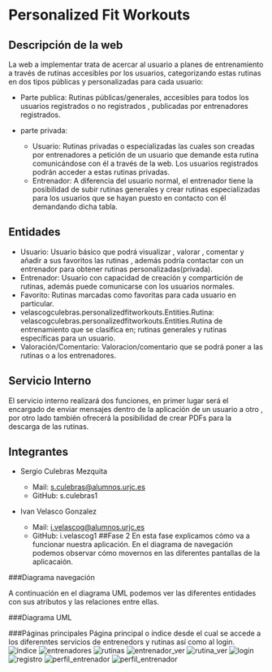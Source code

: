 # Personalized Fit Workouts
## Descripción de la web
La web a implementar trata de acercar al usuario a planes de entrenamiento a través de rutinas accesibles por los usuarios, categorizando estas rutinas en dos tipos públicas y personalizadas para cada usuario:

- Parte publica: Rutinas públicas/generales, accesibles para todos los usuarios registrados o no registrados , publicadas por entrenadores registrados. 

- parte privada: 
    - Usuario: Rutinas privadas o especializadas  las cuales son creadas por entrenadores a petición de un usuario que demande esta rutina comunicándose con él a través de la web. Los usuarios registrados podrán acceder a estas rutinas privadas.
    - Entrenador:  A diferencia del usuario normal, el entrenador tiene la posibilidad de subir rutinas generales y crear rutinas especializadas para los usuarios que se hayan puesto en contacto con él demandando dicha tabla.

## Entidades


- Usuario: Usuario básico que podrá visualizar , valorar , comentar y añadir a sus favoritos las rutinas , además podría contactar con un entrenador para obtener rutinas personalizadas(privada).
- Entrenador: Usuario con capacidad de creación y compartición de rutinas, además puede comunicarse con los usuarios normales.
- Favorito: Rutinas marcadas como favoritas para cada usuario en particular.
- velascogculebras.personalizedfitworkouts.Entities.Rutina: velascogculebras.personalizedfitworkouts.Entities.Rutina de entrenamiento que se clasifica en; rutinas generales y rutinas específicas para un usuario.
- Valoración/Comentario: Valoracion/comentario que se podrá poner a las rutinas o a los entrenadores.

## Servicio Interno
El servicio interno realizará dos funciones, en primer lugar será el encargado de enviar mensajes dentro de la aplicación de un usuario a otro , por otro lado también ofrecerá la posibilidad de crear PDFs para la descarga de las rutinas.
## Integrantes
- Sergio Culebras Mezquita
    - Mail:  s.culebras@alumnos.urjc.es
    - GitHub: s.culebras1

- Ivan Velasco Gonzalez
    - Mail: i.velascog@alumnos.urjc.es
    - GitHub: i.velascog1
##Fase 2
En esta fase explicamos cómo va a funcionar nuestra aplicación. En el diagrama de navegación podemos observar cómo movernos en las diferentes pantallas de la aplicacaión.

###Diagrama navegación

A continuación en el diagrama UML podemos ver las diferentes entidades con sus atributos y las relaciones entre ellas.

###Diagrama UML

###Páginas principales 
Página principal o índice desde el cual se accede a los diferenntes servicios de entrenedors y rutinas así como al login.
![índice](https://github.com/sculebras1/PersonalizedFitWorkouts/tree/master/screenshot/images/index.PNG)
![entrenadores](https://github.com/sculebras1/PersonalizedFitWorkouts/tree/master/screenshot/images/entrenadores.PNG)
![rutinas](https://github.com/sculebras1/PersonalizedFitWorkouts/tree/master/screenshot/images/rutinas.PNG)
![entrenador_ver](https://github.com/sculebras1/PersonalizedFitWorkouts/tree/master/screenshot/images/entrenador_ver.PNG)
![rutina_ver](https://github.com/sculebras1/PersonalizedFitWorkouts/tree/master/screenshot/images/rutina_ver.PNG)
![login](https://github.com/sculebras1/PersonalizedFitWorkouts/tree/master/screenshot/images/login.PNG)
![registro](https://github.com/sculebras1/PersonalizedFitWorkouts/tree/master/screenshot/images/registro.PNG)
![perfil_entrenador](https://github.com/sculebras1/PersonalizedFitWorkouts/tree/master/screenshot/images/perfil_entrenador.PNG)
![perfil_entrenador](https://github.com/sculebras1/PersonalizedFitWorkouts/tree/master/screenshot/images/perfil_usuario.PNG)
